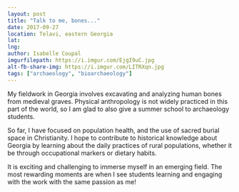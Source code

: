 ```yaml
---
layout: post
title: "Talk to me, bones..."
date: 2017-09-27
location: Telavi, eastern Georgia
lat: 
lng: 
author: Isabelle Coupal
imgurfilepath: https://i.imgur.com/EjgI9uC.jpg
alt-fb-share-img: https://i.imgur.com/LITRXqn.jpg
tags: ["archaeology", "bioarchaeology"]
---
```


My fieldwork in Georgia involves excavating and analyzing human bones from medieval graves. Physical anthropology is not widely practiced in this part of the world, so I am glad to also give a summer school to archaeology students. 

So far, I have focused on population health, and the use of sacred burial space in Christianity. I hope to contribute to historical knowledge about Georgia by learning about the daily practices of rural populations, whether it be through occupational markers or dietary habits.

It is exciting and challenging to immerse myself in an emerging field. The most rewarding moments are when I see students learning and engaging with the work with the same passion as me!